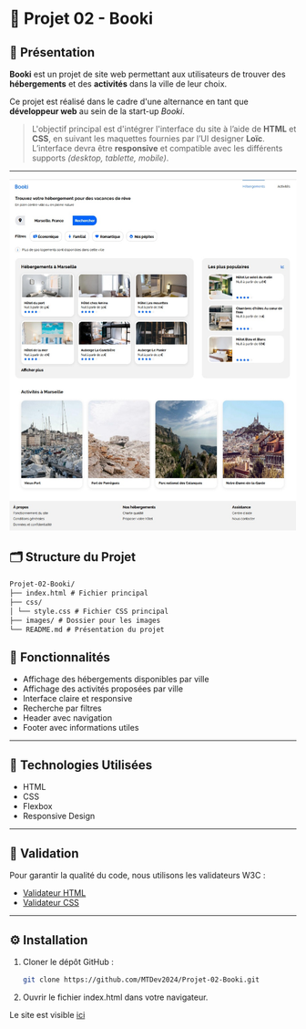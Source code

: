 # 🌟 Projet 02 - Booki

## 📖 Présentation

**Booki** est un projet de site web permettant aux utilisateurs de trouver des **hébergements** et des **activités** dans la ville de leur choix.

Ce projet est réalisé dans le cadre d'une alternance en tant que **développeur web** au sein de la start-up *Booki*.

> L'objectif principal est d'intégrer l'interface du site à l’aide de **HTML** et **CSS**, en suivant les maquettes fournies par l’UI designer **Loïc**. L’interface devra être **responsive** et compatible avec les différents supports *(desktop, tablette, mobile)*.

---
![Aperçu du projet](./screenshot.jpg)

## 🗂️ Structure du Projet
```
Projet-02-Booki/
├── index.html # Fichier principal
├── css/
│ └── style.css # Fichier CSS principal
├── images/ # Dossier pour les images
└── README.md # Présentation du projet

```

## 🚀 Fonctionnalités

- Affichage des hébergements disponibles par ville
- Affichage des activités proposées par ville
- Interface claire et responsive
- Recherche par filtres
- Header avec navigation
- Footer avec informations utiles

---

## 🔧 Technologies Utilisées

- HTML
- CSS
- Flexbox
- Responsive Design

---

## 📝 Validation

Pour garantir la qualité du code, nous utilisons les validateurs W3C :

- [Validateur HTML](https://validator.w3.org/)
- [Validateur CSS](https://jigsaw.w3.org/css-validator/)

---

## ⚙️ Installation

1. Cloner le dépôt GitHub :

   ```bash
   git clone https://github.com/MTDev2024/Projet-02-Booki.git

2. Ouvrir le fichier index.html dans votre navigateur.

Le site est visible [ici](https://mtdev2024.github.io/Booki/)

```